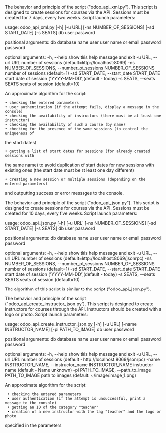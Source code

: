 The behavior and principle of the script ("odoo_api_xml.py").
This script is designed to create sessions for courses via the API. 
Sessions must be created for 7 days, every two weeks. Script launch parameters:

usage: odoo_api_xml.py [-h] [-u URL] [-ns NUMBER_OF_SESSIONS] [-sd START_DATE] 
                        [-s SEATS] db user password

positional arguments:
  db                    database name
  user                  user name or email
  password              password

optional arguments:
  -h, --help            show this help message and exit
  -u URL, --url URL     number of sessions (default=http://localhost:8069)
  -ns NUMBER_OF_SESSIONS, --number_of_sessions NUMBER_OF_SESSIONS
                        number of sessions (default=1)
  -sd START_DATE, --start_date START_DATE
                        start date of session ('YYYY-MM-DD')(default - today)
  -s SEATS, --seats SEATS
                        seats of session (default=10)

An approximate algorithm for the script:

    • checking the entered parameters
    • user authentication (if the attempt fails, display a message in the console)
    • checking the availability of instructors (there must be at least one instructor)
    • checking the availability of such a course (by name)
    • checking for the presence of the same sessions (to control the uniqueness of 
the start dates)

    • getting a list of start dates for sessions (for already created sessions with 
the same name) to avoid duplication of start dates for new sessions with existing ones 
(the start date must be at least one day different)

    • creating a new session or multiple sessions (depending on the entered parameters)
and outputting success or error messages to the console.




The behavior and principle of the script ("odoo_api_json.py").
This script is designed to create sessions for courses via the API. 
Sessions must be created for 10 days, every five weeks. Script launch parameters:

usage: odoo_api_json.py [-h] [-u URL] [-ns NUMBER_OF_SESSIONS] [-sd START_DATE] 
                        [-s SEATS] db user password

positional arguments:
  db                    database name
  user                  user name or email
  password              password

optional arguments:
  -h, --help            show this help message and exit
  -u URL, --url URL     number of sessions (default=http://localhost:8069/jsonrpc)
  -ns NUMBER_OF_SESSIONS, --number_of_sessions NUMBER_OF_SESSIONS
                        number of sessions (default=1)
  -sd START_DATE, --start_date START_DATE
                        start date of session ('YYYY-MM-DD')(default - today)
  -s SEATS, --seats SEATS
                        seats of session (default=10)

The algorithm of this script is similar to the script ("odoo_api_json.py").




The behavior and principle of the script ("odoo_api_create_instructor_json.py").
This script is designed to create instructors for courses through the API. Instructors 
should be created with a logo or photo. Script launch parameters:

usage: odoo_api_create_instructor_json.py [-h] [-u URL] [-name INSTRUCTOR_NAME] 
                        [-pi PATH_TO_IMAGE] db user password

positional arguments:
  db                    database name
  user                  user name or email
  password              password

optional arguments:
  -h, --help            show this help message and exit
  -u URL, --url URL     number of sessions (default - http://localhost:8069/jsonrpc)
  -name INSTRUCTOR_NAME, --instructor_name INSTRUCTOR_NAME
                        instructor name (default - Name unknown)
  -pi PATH_TO_IMAGE, --path_to_image PATH_TO_IMAGE
                        path to images (default: ~/image/image_1.png)


An approximate algorithm for the script:

     • checking the entered parameters
     • user authentication (if the attempt is unsuccessful, print a message to the console)
     • getting an ID of the category "teacher"
     • creation of a new instructor with the tag "teacher" and the logo or photo 
specified in the parameters
